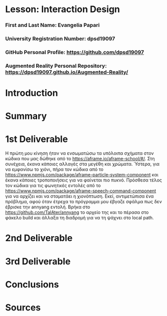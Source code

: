# Lesson: Interaction Design

### First and Last Name: Evangelia Papari
### University Registration Number: dpsd19097
### GitHub Personal Profile: https://github.com/dpsd19097
### Augmented Reality Personal Repository: https://dpsd19097.github.io/Augmented-Reality/

# Introduction

# Summary


# 1st Deliverable
Η πρώτη μου κίνηση ήταν να ενσωματώσω τα υπόλοιπα σχήματα στον κώδικα που μας δώθηκε από το https://aframe.io/aframe-school/#/. Στη συνέχεια, έκανα κάποιες αλλαγές στα μεγέθη και χρώματα. Ύστερα, για να εμφανίσω το χιόνι, πήρα τον κώδικα από το https://www.npmjs.com/package/aframe-particle-system-component και έκανα κάποιες τροποποιήσεις για να φαίνεται πιο πυκνό. Πρόσθεσα τέλος τον κώδικα για τις φωνητικές εντολές από το https://www.npmjs.com/package/aframe-speech-command-component για να αρχίζει και να σταματάει η χιονόπτωση. Εκεί, αντιμετώπισα ένα πρόβλημα, αφού όταν έτρεχα το πρόγραμμα μου έβγαζε σφάλμα πως δεν έβρισκε την annyang εντολή. Βρήκα στο https://github.com/TalAter/annyang το αρχείο της και το πέρασα στο φάκελο build και άλλαξα τη διαδρομή για να τη ψάχνει στο local path.    

# 2nd Deliverable


# 3rd Deliverable 


# Conclusions


# Sources
